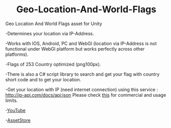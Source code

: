 <h1 align="center">
    Geo-Location-And-World-Flags
</h1>

Geo Location And World Flags asset for Unity

-Determines your location via IP-Address.

-Works with IOS, Android, PC and WebGl (location via IP-Address is not functional under WebGl platform but works perfectly across other platforms).

-Flags of 253 Country optimized (png100px).

-There is also a C# script library to search and get your flag with country short code and to get your location.

-Get your location with IP (need internet connection) using this service :
http://ip-api.com/docs/api:json
Please check [this](http://ip-api.com) for commercial and usage limits.


-[YouTube](https://youtu.be/_3mYClM0c1Y)

-[AssetStore](http://u3d.as/Vfi)